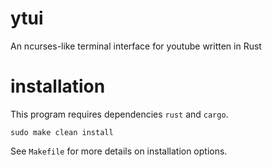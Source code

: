 # ytui

An ncurses-like terminal interface for youtube written in Rust

# installation

This program requires dependencies `rust` and `cargo`.

```
sudo make clean install
```

See `Makefile` for more details on installation options.
